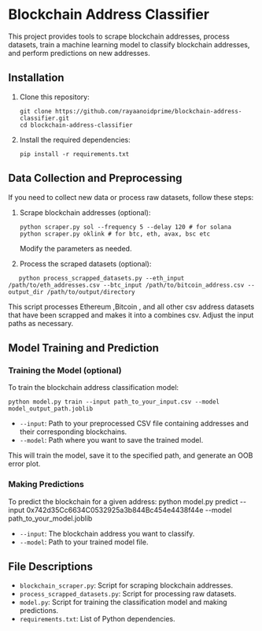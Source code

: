 # Blockchain Address Classifier

This project provides tools to scrape blockchain addresses, process datasets, train a machine learning model to classify blockchain addresses, and perform predictions on new addresses.

## Installation

1. Clone this repository:

   ```
   git clone https://github.com/rayaanoidprime/blockchain-address-classifier.git
   cd blockchain-address-classifier

   ```

2. Install the required dependencies:
   ```
   pip install -r requirements.txt
   ```

## Data Collection and Preprocessing

If you need to collect new data or process raw datasets, follow these steps:

1. Scrape blockchain addresses (optional):

   ```
   python scraper.py sol --frequency 5 --delay 120 # for solana
   python scraper.py oklink # for btc, eth, avax, bsc etc
   ```

   Modify the parameters as needed.

2. Process the scraped datasets (optional):

```
   python process_scrapped_datasets.py --eth_input /path/to/eth_addresses.csv --btc_input /path/to/bitcoin_address.csv --output_dir /path/to/output/directory
```

This script processes Ethereum ,Bitcoin , and all other csv address datasets that have been scrapped and makes it into a combines csv. Adjust the input paths as necessary.

## Model Training and Prediction

### Training the Model (optional)

To train the blockchain address classification model:

```
python model.py train --input path_to_your_input.csv --model model_output_path.joblib
```

- `--input`: Path to your preprocessed CSV file containing addresses and their corresponding blockchains.
- `--model`: Path where you want to save the trained model.

This will train the model, save it to the specified path, and generate an OOB error plot.

### Making Predictions

To predict the blockchain for a given address:
python model.py predict --input 0x742d35Cc6634C0532925a3b844Bc454e4438f44e --model path_to_your_model.joblib

- `--input`: The blockchain address you want to classify.
- `--model`: Path to your trained model file.

## File Descriptions

- `blockchain_scraper.py`: Script for scraping blockchain addresses.
- `process_scrapped_datasets.py`: Script for processing raw datasets.
- `model.py`: Script for training the classification model and making predictions.
- `requirements.txt`: List of Python dependencies.
